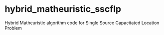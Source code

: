 # hybrid_matheuristic_sscflp
Hybrid Matheuristic algorithm code for Single Source Capacitated Location Problem

